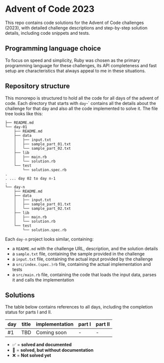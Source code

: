# Advent of Code 2023

This repo contains code solutions for the Advent of Code challenges (2023), with detailed challenge descriptions and step-by-step solution details, including code snippets and tests.

## Programming language choice

To focus on speed and simplicity, Ruby was chosen as the primary programming language for these challenges, its API completeness and fast setup are characteristics that always appeal to me in these situations.

## Repository structure

This monorepo is structured to hold all the code for all days of the advent of code. Each directory that starts with `day`-` contains all the details about the challenge for that day and also all the code implemented to solve it. The file tree looks like this:

```
├── README.md
└── day-01
    ├── README.md
    ├── data
    │   ├── input.txt
    │   ├── sample_part_01.txt
    │   └── sample_part_02.txt
    ├── lib
    │   ├── main.rb
    │   └── solution.rb
    └── test
        └── solution.spec.rb
.
. ... day 02 to day n-1
.
└── day-n
    ├── README.md
    ├── data
    │   ├── input.txt
    │   ├── sample_part_01.txt
    │   └── sample_part_02.txt
    ├── lib
    │   ├── main.rb
    │   └── solution.rb
    └── test
        └── solution.spec.rb
```

Each `day-n` project looks similar, containing:

- a `README.md` with the challenge URL, description, and the solution details
- a `sample.txt` file, containing the sample provided in the challenge
- a `input.txt` file, containing the actual input provided by the challenge
- a `src/index.(spec.)rb` file, containing the actual implementation and tests
- a `src/main.rb` file, containing the code that loads the input data, parses it and calls the implementation

## Solutions

The table below contains references to all days, including the completion status for parts I and II.

| day | title | implementation | part I | part II |
| --- | ----- | -------------- | ------ | ------- |
| #1  | TBD   | Coming soon    | -      | -       |

- ✅ = **solved and documented**
- 🚧 = **solved, but without documentation**
- ❌ = **Not solved yet**
